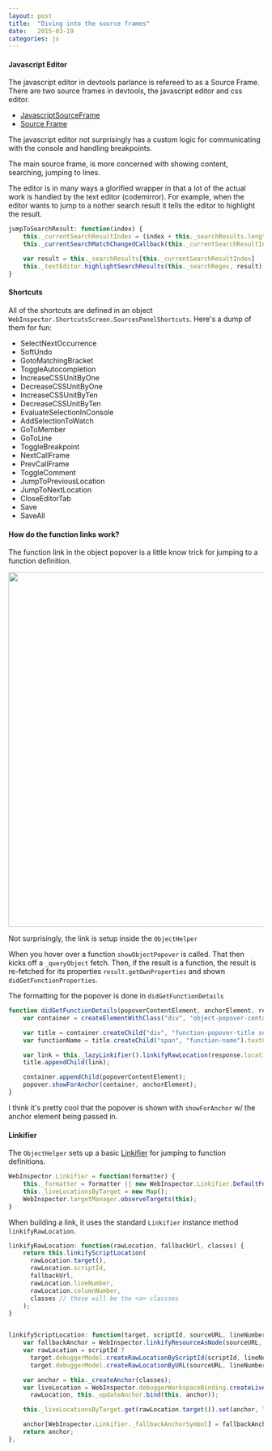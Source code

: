 ```yaml
---
layout: post
title:  "Diving into the source frames"
date:   2015-03-19
categories: js
---
```




#### Javascript Editor
The javascript editor in devtools parlance is refereed to as a Source Frame. There are two source frames in devtools, the javascript editor and css editor.

+ [JavascriptSourceFrame](https://github.com/jasonLaster/blink-devtools-docs/blob/master/source/JavascriptSourceFrame.md)
+ [Source Frame](https://github.com/jasonLaster/blink-devtools-docs/blob/master/source_frame/SourceFrame.md)

The javascript editor not surprisingly has a custom logic for communicating with the console and handling breakpoints.

The main source frame, is more concerned with showing content, searching, jumping to lines.

The editor is in many ways a glorified wrapper in that a lot of the actual work is handled by the text editor (codemirror). For example, when the editor wants to jump to a nother search result it tells the editor to highlight the result.

```js
jumpToSearchResult: function(index) {
    this._currentSearchResultIndex = (index + this._searchResults.length) % this._searchResults.length;
    this._currentSearchMatchChangedCallback(this._currentSearchResultIndex);

    var result = this._searchResults[this._currentSearchResultIndex]
    this._textEditor.highlightSearchResults(this._searchRegex, result);
}
```

#### Shortcuts

All of the shortcuts are defined in an object `WebInspector.ShortcutsScreen.SourcesPanelShortcuts`. Here's a dump of them for fun:
+ SelectNextOccurrence
+ SoftUndo
+ GotoMatchingBracket
+ ToggleAutocompletion
+ IncreaseCSSUnitByOne
+ DecreaseCSSUnitByOne
+ IncreaseCSSUnitByTen
+ DecreaseCSSUnitByTen
+ EvaluateSelectionInConsole
+ AddSelectionToWatch
+ GoToMember
+ GoToLine
+ ToggleBreakpoint
+ NextCallFrame
+ PrevCallFrame
+ ToggleComment
+ JumpToPreviousLocation
+ JumpToNextLocation
+ CloseEditorTab
+ Save
+ SaveAll


#### How do the function links work?

The function link in the object popover is a little know trick for jumping to a function definition.

<img src="http://f.cl.ly/items/0r2Q2n0I3l0U1F2v1Z2r/Image%202015-03-19%20at%2010.06.28%20PM.png" style="width:700px"/>

Not surprisingly, the link is setup inside the `ObjectHelper`

When you hover over a function `showObjectPopover` is called. That then kicks off a `_queryObject` fetch. Then, if the result is a function, the result is re-fetched for its properties `result.getOwnProperties` and shown `didGetFunctionProperties`.

The formatting for the popover is done in `didGetFunctionDetails`

```js
function didGetFunctionDetails(popoverContentElement, anchorElement, response) {
    var container = createElementWithClass("div", "object-popover-container");

    var title = container.createChild("div", "function-popover-title source-code");
    var functionName = title.createChild("span", "function-name").textContent = response.functionName;

    var link = this._lazyLinkifier().linkifyRawLocation(response.location, response.sourceURL, "function-location-link");
    title.appendChild(link);

    container.appendChild(popoverContentElement);
    popover.showForAnchor(container, anchorElement);
}
```

I think it's pretty cool that the popover is shown with `showForAnchor` w/ the anchor element being passed in.

#### Linkifier

The `ObjectHelper` sets up a basic [Linkifier](https://github.com/jasonLaster/blink-devtools-docs/blob/master/bindings/Linkifier.md) for jumping to function definitions.


```js
WebInspector.Linkifier = function(formatter) {
    this._formatter = formatter || new WebInspector.Linkifier.DefaultFormatter(WebInspector.Linkifier.MaxLengthForDisplayedURLs);
    this._liveLocationsByTarget = new Map();
    WebInspector.targetManager.observeTargets(this);
}
```

When building a link, it uses the standard `Linkifier` instance method `linkifyRawLocation`.

```js
linkifyRawLocation: function(rawLocation, fallbackUrl, classes) {
    return this.linkifyScriptLocation(
      rawLocation.target(),
      rawLocation.scriptId,
      fallbackUrl,
      rawLocation.lineNumber,
      rawLocation.columnNumber,
      classes // these will be the <a> classses
    );
}


linkifyScriptLocation: function(target, scriptId, sourceURL, lineNumber, columnNumber, classes) {
    var fallbackAnchor = WebInspector.linkifyResourceAsNode(sourceURL, lineNumber, classes);
    var rawLocation = scriptId ?
      target.debuggerModel.createRawLocationByScriptId(scriptId, lineNumber, columnNumber || 0) :
      target.debuggerModel.createRawLocationByURL(sourceURL, lineNumber, columnNumber || 0);

    var anchor = this._createAnchor(classes);
    var liveLocation = WebInspector.debuggerWorkspaceBinding.createLiveLocation(
      rawLocation, this._updateAnchor.bind(this, anchor));

    this._liveLocationsByTarget.get(rawLocation.target()).set(anchor, liveLocation);

    anchor[WebInspector.Linkifier._fallbackAnchorSymbol] = fallbackAnchor;
    return anchor;
},
```
